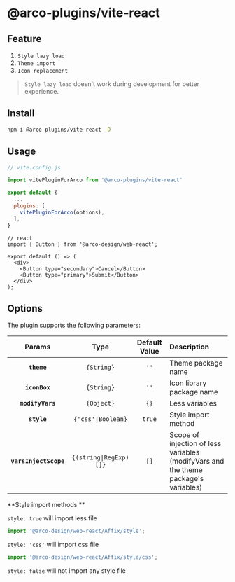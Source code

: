 # @arco-plugins/vite-react

## Feature

1. `Style lazy load`
2. `Theme import`
3. `Icon replacement`

> `Style lazy load` doesn't work during development for better experience.

## Install

```bash
npm i @arco-plugins/vite-react -D
```

## Usage

```js
// vite.config.js

import vitePluginForArco from '@arco-plugins/vite-react'

export default {
  ...
  plugins: [
    vitePluginForArco(options),
  ],
}
```

```tsx
// react
import { Button } from '@arco-design/web-react';

export default () => (
  <div>
    <Button type="secondary">Cancel</Button>
    <Button type="primary">Submit</Button>
  </div>
);
```

## Options

The plugin supports the following parameters:

|      Params      |        Type        | Default Value | Description               |
| :--------------: | :----------------: | :-----------: | :------------------------ |
|   **`theme`**    |     `{String}`     |      `''`      | Theme package name        |
|  **`iconBox`**   |     `{String}`     |      `''`      | Icon library package name |
| **`modifyVars`** |     `{Object}`     |     `{}`      | Less variables            |
|   **`style`**    | `{'css'\|Boolean}` |    `true`     | Style import method       |
|**`varsInjectScope`**|`{(string\|RegExp)[]}`|`[]`| Scope of injection of less variables (modifyVars and the theme package's variables) |

**Style import methods **

`style: true` will import less file

```js
import '@arco-design/web-react/Affix/style';
```

`style: 'css'` will import css file

```js
import '@arco-design/web-react/Affix/style/css';
```

`style: false` will not import any style file
